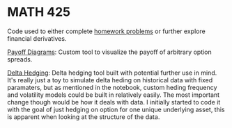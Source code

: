 # MATH 425 

Code used to either complete [homework problems](https://www.math.tamu.edu/~berko/teaching/common/math425/CourseExercises.pdf) or further explore financial derivatives. 

[Payoff Diagrams](https://nbviewer.jupyter.org/github/lrbuechner/Mini-Projects/blob/master/Options%20Trading/Payoff%20Diagrams.ipynb): Custom tool to visualize the payoff of arbitrary option spreads.

[Delta Hedging](https://nbviewer.jupyter.org/github/lrbuechner/Mini-Projects/blob/master/Options%20Trading/Delta%20Hedging.ipynb): Delta hedging tool built with potential further use in mind. It's really just a toy to simulate delta heding on historical data with fixed paramaters, but as mentioned in the notebook, custom heding frequency and volatility models could be built in relatively easily. The most important change though would be how it deals with data. I initially started to code it with the goal of just hedging on option for one unique underlying asset, this is apparent when looking at the structure of the data. 

